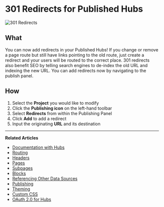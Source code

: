 # 301 Redirects for Published Hubs 

![301 Redirects](https://github.com/stoplightio/docs/blob/develop/assets/imagesv2/redirect.png?raw=true)

## What
You can now add redirects in your Published Hubs! If you change or remove a page route but still have links pointing to the old route, just create a redirect and your users will be routed to the correct place. 301 redirects also benefit SEO by telling search engines to de-index the old URL and indexing the new URL. You can add redirects now by navigating to the publish panel.

## How 
1. Select the **Project** you would like to modify 
2. Click the **Publishing icon** on the left-hand toolbar 
3. Select **Redirects** from within the Publishing Panel 
4. Click **Add** to add a redirect 
5. Input the originating **URL** and its destination 

---
**Related Articles**
- [Documentation with Hubs](/documentation/introduction)
- [Routing](/documentation/getting-started/routing)
- [Headers](/documentation/getting-started/header-footer)
- [Pages](/documentation/getting-started/pages)
- [Subpages](/documentation/getting-started/subpages)
- [Blocks](/documentation/blocks)
- [Referencing Other Data Sources](/documentation/referencing-other-data-sources)
- [Publishing](/documentation/publishing)
- [Theming](/documentation/design/theming)
- [Custom CSS](/documentation/design/custom-css)
- [OAuth 2.0 for Hubs](/documentation/authorizations/oauth-hubs)

